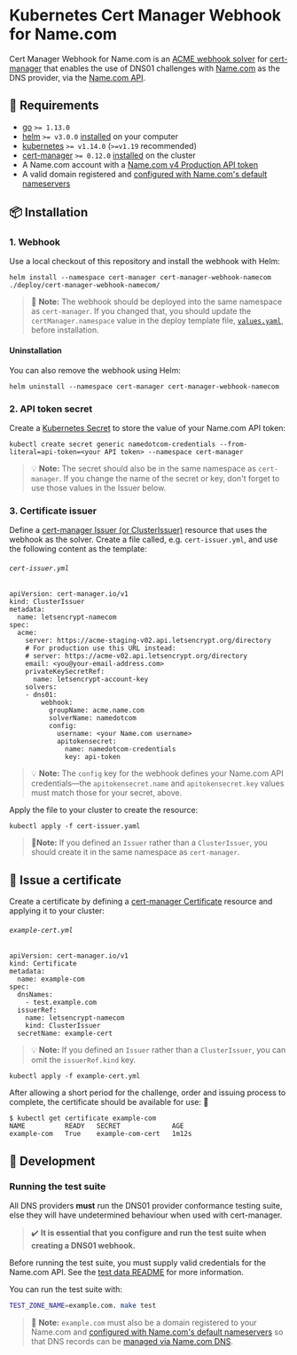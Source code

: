 # Kubernetes Cert Manager Webhook for Name.com

Cert Manager Webhook for Name.com is an [ACME webhook solver](https://cert-manager.io/docs/configuration/acme/dns01/webhook/) for [cert-manager](https://cert-manager.io/) that enables the use of DNS01 challenges with [Name.com](https://name.com/) as the DNS provider, via the [Name.com API](https://www.name.com/api-docs).

## :toolbox: Requirements

- [go](https://golang.org/) `>= 1.13.0`
- [helm](https://helm.sh/) `>= v3.0.0` [installed](https://helm.sh/docs/intro/install/) on your computer
- [kubernetes](https://kubernetes.io/) `>= v1.14.0` (`>=v1.19` recommended)
- [cert-manager](https://cert-manager.io/) `>= 0.12.0` [installed](https://cert-manager.io/docs/installation/) on the cluster
- A Name.com account with a [Name.com v4 Production API token](https://www.name.com/support/articles/360007597874-signing-up-for-api-access)
- A valid domain registered and [configured with Name.com's default nameservers](https://www.name.com/support/articles/205188648-using-name-coms-default-nameservers)

## :package: Installation

### 1. Webhook

Use a local checkout of this repository and install the webhook with Helm:

```shell{:copy}
helm install --namespace cert-manager cert-manager-webhook-namecom  ./deploy/cert-manager-webhook-namecom/
```

> :bell: **Note:** The webhook should be deployed into the same namespace as `cert-manager`. If you changed that, you should update the `certManager.namespace` value in the deploy template file, [`values.yaml`](deploy/cert-manager-webhook-namecom/values.yaml), before installation.

#### Uninstallation

You can also remove the webhook using Helm:

```shell{:copy}
helm uninstall --namespace cert-manager cert-manager-webhook-namecom
```

### 2. API token secret

Create a [Kubernetes Secret](https://kubernetes.io/docs/concepts/configuration/secret/) to store the value of your Name.com API token:

```shell{:copy}
kubectl create secret generic namedotcom-credentials --from-literal=api-token=<your API token> --namespace cert-manager 
```

> :bulb: **Note:** The secret should also be in the same namespace as `cert-manager`. If you change the name of the secret or key, don't forget to use those values in the Issuer below.

### 3. Certificate issuer

Define a [cert-manager Issuer (or ClusterIssuer)](https://cert-manager.io/docs/concepts/issuer/) resource that uses the webhook as the solver. Create a file called, e.g. `cert-issuer.yml`, and use the following content as the template:

###### `cert-issuer.yml`
```yaml{:copy}
apiVersion: cert-manager.io/v1
kind: ClusterIssuer
metadata:
  name: letsencrypt-namecom
spec:
  acme:
    server: https://acme-staging-v02.api.letsencrypt.org/directory
    # For production use this URL instead:
    # server: https://acme-v02.api.letsencrypt.org/directory
    email: <you@your-email-address.com>
    privateKeySecretRef:
      name: letsencrypt-account-key
    solvers:
    - dns01:
        webhook:
          groupName: acme.name.com
          solverName: namedotcom
          config:
            username: <your Name.com username>
            apitokensecret:
              name: namedotcom-credentials
              key: api-token
```

> :bulb: **Note:** The `config` key for the webhook defines your Name.com API credentials—the `apitokensecret.name` and `apitokensecret.key` values must match those for your secret, above.

Apply the file to your cluster to create the resource:

```shell{:copy}
kubectl apply -f cert-issuer.yaml
```

> :bell:**Note:** If you defined an `Issuer` rather than a `ClusterIssuer`, you should create it in the same namespace as `cert-manager`.

## :scroll: Issue a certificate

Create a certificate by defining a [cert-manager Certificate](https://cert-manager.io/docs/concepts/certificate/) resource and applying it to your cluster:

###### `example-cert.yml`
```yaml{:copy}
apiVersion: cert-manager.io/v1
kind: Certificate
metadata:
  name: example-com
spec:
  dnsNames:
    - test.example.com
  issuerRef:
    name: letsencrypt-namecom
    kind: ClusterIssuer
  secretName: example-cert
```

> :bulb: **Note:** If you defined an `Issuer` rather than a `ClusterIssuer`, you can omit the `issuerRef.kind` key.

```shell{:copy}
kubectl apply -f example-cert.yml
```

After allowing a short period for the challenge, order and issuing process to complete, the certificate should be available for use: :partying_face:

```shell
$ kubectl get certificate example-com
NAME          READY   SECRET             AGE
example-com   True    example-com-cert   1m12s
```

## :wrench: Development

### Running the test suite

All DNS providers **must** run the DNS01 provider conformance testing suite,
else they will have undetermined behaviour when used with cert-manager.

> :heavy_check_mark: **It is essential that you configure and run the test suite when creating a
DNS01 webhook.**

Before running the test suite, you must supply valid credentials for the Name.com API. See the [test data README](testdata/namedotcom/README.md) for more information.

You can run the test suite with:

```bash
TEST_ZONE_NAME=example.com. make test
```

> :bell: **Note:** `example.com` must also be a domain registered to your Name.com and [configured with Name.com's default nameservers](https://www.name.com/support/articles/205188648-using-name-coms-default-nameservers) so that DNS records can be [managed via Name.com DNS](https://www.name.com/support/categories/200296808-domains).
